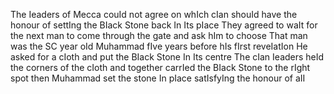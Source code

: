 <Text Extracted From check2.jpg>


The Ieaders of Mecca couId not agree on whIch
cIan shouId have the honour of settIng the BIack
Stone back In Its pIace They agreed to waIt for the
next man to come through the gate and ask hIm to
choose That man was the SC year oId Muhammad
fIve years before hIs fIrst reveIatIon He asked for a
cIoth and put the BIack Stone In Its centre The cIan
Ieaders heId the corners of the cIoth and together
carrIed the BIack Stone to the rIght spot then
Muhammad set the stone In pIace satIsfyIng the
honour of aII
